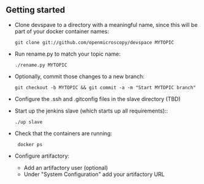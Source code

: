 
Getting started
---------------

 *  Clone devspave to a directory with a meaningful name, since this will be
    part of your docker container names:

        git clone git://github.com/openmicroscopy/devspace MYTOPIC

 *  Run rename.py to match your topic name:

        ./rename.py MYTOPIC

 *  Optionally, commit those changes to a new branch:

        git checkout -b MYTOPIC && git commit -a -m "Start MYTOPIC branch"

 *  Configure the .ssh and .gitconfig files in the slave directory (TBD)

 *  Start up the jenkins slave (which starts up all requirements)::

        ./up slave

 * Check that the containers are running:

        docker ps

 *  Configure artifactory:
    - Add an artifactory user (optional)
    - Under "System Configuration" add your artifactory URL
